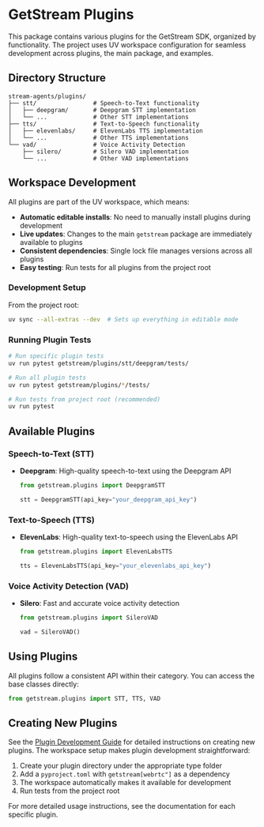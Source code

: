# GetStream Plugins

This package contains various plugins for the GetStream SDK, organized by functionality. The project uses UV workspace configuration for seamless development across plugins, the main package, and examples.

## Directory Structure

```
stream-agents/plugins/
├── stt/                # Speech-to-Text functionality
│   ├── deepgram/       # Deepgram STT implementation
│   └── ...             # Other STT implementations
├── tts/                # Text-to-Speech functionality
│   ├── elevenlabs/     # ElevenLabs TTS implementation
│   └── ...             # Other TTS implementations
└── vad/                # Voice Activity Detection
    ├── silero/         # Silero VAD implementation
    └── ...             # Other VAD implementations
```

## Workspace Development

All plugins are part of the UV workspace, which means:
- **Automatic editable installs**: No need to manually install plugins during development
- **Live updates**: Changes to the main `getstream` package are immediately available to plugins
- **Consistent dependencies**: Single lock file manages versions across all plugins
- **Easy testing**: Run tests for all plugins from the project root

### Development Setup

From the project root:
```bash
uv sync --all-extras --dev  # Sets up everything in editable mode
```

### Running Plugin Tests

```bash
# Run specific plugin tests
uv run pytest getstream/plugins/stt/deepgram/tests/

# Run all plugin tests
uv run pytest getstream/plugins/*/tests/

# Run tests from project root (recommended)
uv run pytest
```

## Available Plugins

### Speech-to-Text (STT)

- **Deepgram**: High-quality speech-to-text using the Deepgram API
  ```python
  from getstream.plugins import DeepgramSTT

  stt = DeepgramSTT(api_key="your_deepgram_api_key")
  ```

### Text-to-Speech (TTS)

- **ElevenLabs**: High-quality text-to-speech using the ElevenLabs API
  ```python
  from getstream.plugins import ElevenLabsTTS

  tts = ElevenLabsTTS(api_key="your_elevenlabs_api_key")
  ```

### Voice Activity Detection (VAD)

- **Silero**: Fast and accurate voice activity detection
  ```python
  from getstream.plugins import SileroVAD

  vad = SileroVAD()
  ```

## Using Plugins

All plugins follow a consistent API within their category. You can access the base classes directly:

```python
from getstream.plugins import STT, TTS, VAD
```

## Creating New Plugins

See the [Plugin Development Guide](../../ai/instructions/ai-plugin.md) for detailed instructions on creating new plugins. The workspace setup makes plugin development straightforward:

1. Create your plugin directory under the appropriate type folder
2. Add a `pyproject.toml` with `getstream[webrtc"]` as a dependency
3. The workspace automatically makes it available for development
4. Run tests from the project root

For more detailed usage instructions, see the documentation for each specific plugin.
